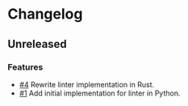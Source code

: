 # Changelog

## Unreleased

### Features

- [#4](https://github.com/MalteHerrmann/changelog-utils/pull/4) Rewrite linter implementation in Rust.
- [#1](https://github.com/MalteHerrmann/changelog-utils/pull/1) Add initial implementation for linter in Python.

